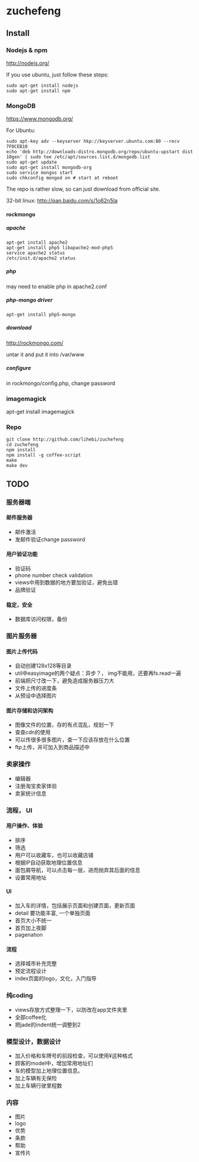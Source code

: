 # zuchefeng

## Install

### Nodejs & npm
http://nodejs.org/

If you use ubuntu, just follow these steps:
```
sudo apt-get install nodejs
sudo apt-get install npm
```

### MongoDB
https://www.mongodb.org/

For Ubuntu:
```
sudo apt-key adv --keyserver hkp://keyserver.ubuntu.com:80 --recv 7F0CEB10
echo 'deb http://downloads-distro.mongodb.org/repo/ubuntu-upstart dist 10gen' | sudo tee /etc/apt/sources.list.d/mongodb.list
sudo apt-get update
sudo apt-get install mongodb-org
sudo service mongos start
sudo chkconfig mongod on # start at reboot
```
The repo is rather slow, so can just download from official site.

32-bit linux:
http://pan.baidu.com/s/1o62n5Ia

#### rockmongo

##### apache

```
apt-get install apache2
apt-get install php5 libapache2-mod-php5
service apache2 status
/etc/init.d/apache2 status
```

##### php
may need to enable php in apache2.conf

##### php-mongo driver

`apt-get install php5-mongo`

##### download
http://rockmongo.com/

untar it and put it into /var/www

##### configure

in rockmongo/config.php, change password

### imagemagick

apt-get install imagemagick

### Repo

```
git clone http://github.com/lihebi/zuchefeng
cd zuchefeng
npm install
npm install -g coffee-script
make
make dev
```

## TODO


### 服务器端



#### 邮件服务器
* 邮件激活
* 发邮件验证change password

#### 用户验证功能
* 验证码
* phone number check validation
* views中用到数据的地方要加验证，避免出错
* 品牌验证



#### 稳定，安全
* 数据库访问权限，备份


### 图片服务器



#### 图片上传代码
* 自动创建128x128等目录
* util中easyimage的两个疑点：异步？， img不能用，还要再fs.read一遍
* 前端把尺寸改一下，避免造成服务器压力大
* 文件上传的进度条
* 从预设中选择图片

#### 图片存储和访问架构
* 图像文件的位置，存的有点混乱，规划一下
* 查查cdn的使用
* 可以传很多很多图片，查一下应该存放在什么位置
* ftp上传，并可加入到商品描述中

### 卖家操作
* 编辑器
* 注册淘宝卖家体验
* 卖家统计信息


### 流程， UI

#### 用户操作、体验

* 排序
* 筛选
* 用户可以收藏车，也可以收藏店铺
* 根据IP自动获取地理位置信息
* 面包屑导航，可以点击每一层，进而抛弃其后面的信息
* 设置常用地址

#### UI
* 加入车的详情，包括展示页面和创建页面，更新页面
* detail 要功能丰富, 一个单独页面
* 首页大小不统一
* 首页加上夜脚
* pagenation


#### 流程
* 选择城市补充完整
* 预定流程设计
* index页面的logo，文化，入门指导

### 纯coding

* views存放方式整理一下，以防改在app文件夹里
* 全部coffee化
* 把jade的indent统一调整到2



### 模型设计，数据设计

* 加入价格和车牌号的前段检查，可以使用¥这种格式
* 顾客的model中，增加常用地址们
* 车的模型加上地理位置信息。
* 加上车辆有无保险
* 加上车辆行驶里程数

### 内容
* 图片
* logo
* 优势
* 条款
* 帮助
* 宣传片
